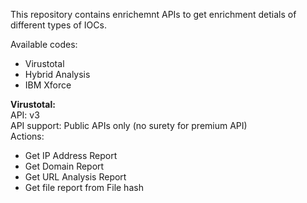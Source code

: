 This repository contains enrichemnt APIs to get enrichment detials of different types of IOCs.

Available codes:
- Virustotal
- Hybrid Analysis
- IBM Xforce

**Virustotal:**<br />
API: v3<br />
API support: Public APIs only (no surety for premium API)<br />
Actions:
- Get IP Address Report
- Get Domain Report
- Get URL Analysis Report
- Get file report from File hash
